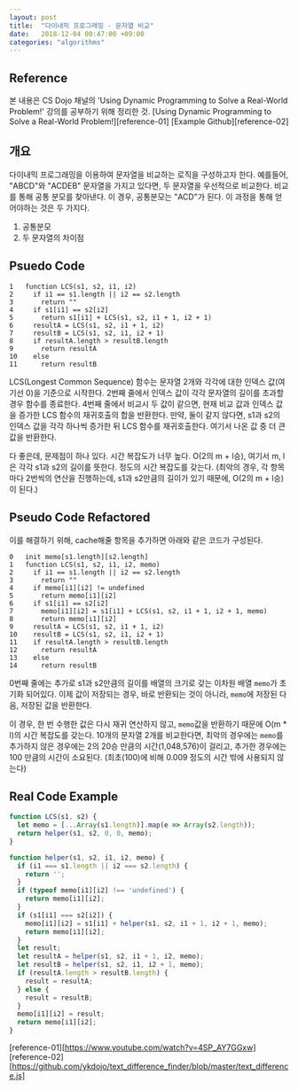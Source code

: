 ```yaml
---
layout: post
title:  "다이내믹 프로그래밍 - 문자열 비교"
date:   2018-12-04 00:47:00 +09:00
categories: "algorithms"
---
```


## Reference
본 내용은 CS Dojo 채널의 'Using Dynamic Programming to Solve a Real-World Problem!' 강의를 공부하기 위해 정리한 것.
[Using Dynamic Programming to Solve a Real-World Problem!][reference-01]
[Example Github][reference-02]

## 개요
다이내믹 프로그래밍을 이용하여 문자열을 비교하는 로직을 구성하고자 한다.
예를들어, "ABCD"와 "ACDEB" 문자열을 가지고 있다면, 두 문자열을 우선적으로 비교한다.
비교를 통해 공통 분모를 찾아낸다. 이 경우, 공통분모는 "ACD"가 된다.
이 과정을 통해 얻어야하는 것은 두 가지다.
1. 공통분모
2. 두 문자열의 차이점

## Psuedo Code
```
1   function LCS(s1, s2, i1, i2)
2     if i1 == s1.length || i2 == s2.length
3       return ""
4     if s1[i1] == s2[i2]
5       return s1[i1] + LCS(s1, s2, i1 + 1, i2 + 1)
6     resultA = LCS(s1, s2, i1 + 1, i2)
7     resultB = LCS(s1, s2, i1, i2 + 1)
8     if resultA.length > resultB.length
9       return resultA
10    else
11      return resultB
```
LCS(Longest Common Sequence) 함수는 문자열 2개와 각각에 대한 인덱스 값(여기선 0)을 기준으로 시작한다.
2번째 줄에서 인덱스 값이 각각 문자열의 길이를 초과할 경우 함수를 종료한다.
4번째 줄에서 비교시 두 값이 같으면, 현재 비교 값과 인덱스 값을 증가한 LCS 함수의 재귀호출의 합을 반환한다.
만약, 둘이 같지 않다면, s1과 s2의 인덱스 값을 각각 하나씩 증가한 뒤 LCS 함수를 재귀호출한다.
여기서 나온 값 중 더 큰 값을 반환한다.

다 좋은데, 문제점이 하나 있다. 시간 복잡도가 너무 높다. O(2의 m + l승), 여기서 m, l은 각각 s1과 s2의 길이를 뜻한다. 정도의 시간 복잡도를 갖는다. (최악의 경우, 각 항목마다 2번씩의 연산을 진행하는데, s1과 s2만큼의 길이가 있기 때문에, O(2의 m + l승)이 된다.)

## Pseudo Code Refactored
이를 해결하기 위해, cache해줄 항목을 추가하면 아래와 같은 코드가 구성된다.
```
0   init memo[s1.length][s2.length]
1   function LCS(s1, s2, i1, i2, memo)
2     if i1 == s1.length || i2 == s2.length
3       return ""
4     if memo[i1][i2] != undefined
5       return memo[i1][i2]
6     if s1[i1] == s2[i2]
7       memo[i1][i2] = s1[i1] + LCS(s1, s2, i1 + 1, i2 + 1, memo)
8       return memo[i1][i2]
9     resultA = LCS(s1, s2, i1 + 1, i2)
10    resultB = LCS(s1, s2, i1, i2 + 1)
11    if resultA.length > resultB.length
12      return resultA
13    else
14      return resultB
```
0번째 줄에는 추가로 s1과 s2만큼의 길이를 배열의 크기로 갖는 이차원 배열 `memo`가 초기화 되어있다.
이제 값이 저장되는 경우, 바로 반환되는 것이 아니라, `memo`에 저장된 다음, 저장된 값을 반환한다.

이 경우, 한 번 수행한 값은 다시 재귀 연산하지 않고, `memo`값을 반환하기 때문에 O(m * l)의 시간 복잡도를 갖는다.
10개의 문자열 2개를 비교한다면, 최악의 경우에는 `memo`를 추가하지 않은 경우에는 2의 20승 만큼의 시간(1,048,576)이 걸리고, 추가한 경우에는 100 만큼의 시간이 소요된다. (최초(100)에 비해 0.009 정도의 시간 밖에 사용되지 않는다)

## Real Code Example
```javascript
function LCS(s1, s2) {
  let memo = [...Array(s1.length)].map(e => Array(s2.length));
  return helper(s1, s2, 0, 0, memo);
}

function helper(s1, s2, i1, i2, memo) {
  if (i1 === s1.length || i2 === s2.length) {
    return '';
  }
  if (typeof memo[i1][i2] !== 'undefined') {
    return memo[i1][i2];
  }
  if (s1[i1] === s2[i2]) {
    memo[i1][i2] = s1[i1] + helper(s1, s2, i1 + 1, i2 + 1, memo);
    return memo[i1][i2];
  }
  let result;
  let resultA = helper(s1, s2, i1 + 1, i2, memo);
  let resultB = helper(s1, s2, i1, i2 + 1, memo);
  if (resultA.length > resultB.length) {
    result = resultA;
  } else {
    result = resultB;
  }
  memo[i1][i2] = result;
  return memo[i1][i2];
}
```

[reference-01][https://www.youtube.com/watch?v=4SP_AY7GGxw]
[reference-02][https://github.com/ykdojo/text_difference_finder/blob/master/text_difference.js]